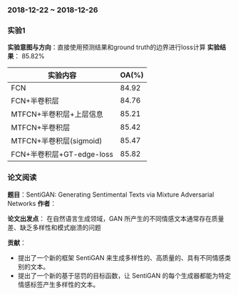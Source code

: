 ### 2018-12-22 ~ 2018-12-26

### **实验1**
**实验意图与方向**：直接使用预测结果和ground truth的边界进行loss计算
**实验结果**： 85.82%

|实验内容|OA(%)|
|-----|-----|
|FCN|84.92|
|FCN+半卷积层|84.76|
|MTFCN+半卷积层+上层信息|85.21|
|MTFCN+半卷积层|85.42|
|MTFCN+半卷积层(sigmoid)|85.47|
|FCN+半卷积层+GT-edge-loss|85.82|



### **论文阅读**
**题目**：SentiGAN: Generating Sentimental Texts via Mixture Adversarial Networks
**作者**：

**论文出发点**：
在自然语言生成领域，GAN 所产生的不同情感文本通常存在质量差、缺乏多样性和模式崩溃的问题

**贡献**：
 - 提出了一个新的框架 SentiGAN 来生成多样性的、高质量的、具有不同情感类别的文本。
 - 提出了一个新的基于惩罚的目标函数，让 SentiGAN 的每个生成器都能为特定情感标签产生多样性的文本。